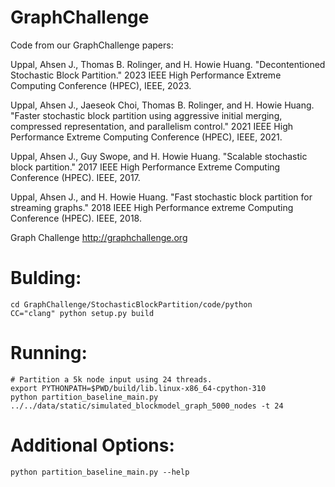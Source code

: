 
# GraphChallenge
Code from our GraphChallenge papers:

Uppal, Ahsen J., Thomas B. Rolinger, and H. Howie Huang. "Decontentioned Stochastic Block Partition." 2023 IEEE High Performance Extreme Computing Conference (HPEC), IEEE, 2023.

Uppal, Ahsen J., Jaeseok Choi, Thomas B. Rolinger, and H. Howie Huang. "Faster stochastic block partition using aggressive initial merging, compressed representation, and parallelism control." 2021 IEEE High Performance Extreme Computing Conference (HPEC), IEEE, 2021.

Uppal, Ahsen J., Guy Swope, and H. Howie Huang. "Scalable stochastic block partition." 2017 IEEE High Performance Extreme Computing Conference (HPEC). IEEE, 2017.

Uppal, Ahsen J., and H. Howie Huang. "Fast stochastic block partition for streaming graphs." 2018 IEEE High Performance extreme Computing Conference (HPEC). IEEE, 2018.

Graph Challenge 
http://graphchallenge.org

# Bulding:
    cd GraphChallenge/StochasticBlockPartition/code/python
	CC="clang" python setup.py build

# Running:
    # Partition a 5k node input using 24 threads.
	export PYTHONPATH=$PWD/build/lib.linux-x86_64-cpython-310
	python partition_baseline_main.py ../../data/static/simulated_blockmodel_graph_5000_nodes -t 24

# Additional Options:
	python partition_baseline_main.py --help
